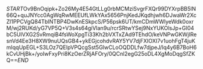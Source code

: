 $START$Ov9BnOqipk+Zo26My4E54GtLLg0rbMCMziSvgrFXQr99DYXrpBB5lN66Q+quJNYcc0AgWqRwMEEUfLWkYAx5656PnjKedJKqdhjwh6DJwaWr2XcZl1PPCVgQ84TbINTBP4DwKnESkpcS/P56psk6UT/kmCDmWWlyeWdk0oxrM/wj2RUKd/yG7VP5Q+V3s4s64giVlan9u/rcrSRtwYSej9NxYUKOlsJp+GI04bC5UlVXG2SvRmqiB4fsWoXpgTi33Kh2bVXTxZAd9TEhdO/keVNPwGKWjIResnVd4Ee3H8XW9nuUQsGB4+ykEGjcohdvRAY5YV7djFXIOXI7v1uohFgT4juKmIqqUpEGL+S3LOz7QEIpVPQcgSst5GlwCLoOQDDLfw7djpeJ/Iq4y6B7BoH6kCvUHjBk+/yoIwFxyPri8KzOerZRjAFOry/0QCnl2egG25oDL4XgMoDqgSfZKQ==$END$